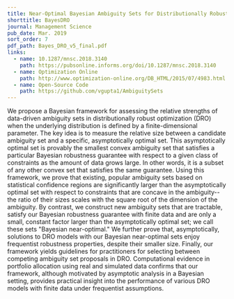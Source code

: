 ```yaml
---
title: Near-Optimal Bayesian Ambiguity Sets for Distributionally Robust Optimization
shorttitle: BayesDRO
journal: Management Science
pub_date: Mar. 2019
sort_order: 7
pdf_path: Bayes_DRO_v5_final.pdf
links:
  - name: 10.1287/mnsc.2018.3140
    path: https://pubsonline.informs.org/doi/10.1287/mnsc.2018.3140
  - name: Optimization Online
    path: http://www.optimization-online.org/DB_HTML/2015/07/4983.html
  - name: Open-Source Code
    path: https://github.com/vgupta1/AmbiguitySets
---
```

We propose a Bayesian framework for assessing the relative strengths of data-driven ambiguity sets in distributionally robust optimization (DRO) when the underlying distribution is defined by a finite-dimensional parameter.  The key idea is to measure the relative size between a candidate ambiguity set and a specific, asymptotically optimal set.  This asymptotically optimal set is provably the smallest convex ambiguity set that satisfies a particular Bayesian robustness guarantee with respect to a given class of constraints as the amount of data grows large.  In other words, it is a subset of any other convex set that satisfies the same guarantee.  Using this framework, we prove that 
existing, popular ambiguity sets based on statistical confidence regions are significantly larger than the asymptotically optimal set with respect to constraints that are concave in the ambiguity-- the ratio of their sizes scales with the square root of the dimension of the ambiguity.  By contrast, we construct new ambiguity sets that are tractable, satisfy our Bayesian robustness guarantee with finite data and are only a small, constant factor larger than the asymptotically optimal set; we call these sets "Bayesian near-optimal."  We further prove that, asymptotically, solutions to DRO models with our Bayesian near-optimal sets enjoy frequentist robustness properties, despite their smaller size.  Finally, our framework yields guidelines for practitioners for selecting between competing ambiguity set proposals in DRO.  Computational evidence in portfolio allocation using real and simulated data confirms that our framework, although motivated by asymptotic analysis in a Bayesian setting, provides practical insight into the performance of various DRO models with finite data under frequentist assumptions.
